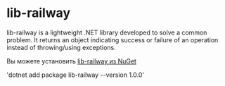 ﻿
# lib-railway

lib-railway is a lightweight .NET library developed to solve a common problem. It returns an object indicating success or failure of an operation instead of throwing/using exceptions.

Вы можете установить [lib-railway из NuGet](https://www.nuget.org/packages/lib-railway)

'dotnet add package lib-railway --version 1.0.0'

